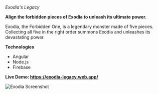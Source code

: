 *Exodia's Legacy*

**Align the forbidden pieces of Exodia to unleash its ultimate power.**

Exodia, the Forbidden One, is a legendary monster made of five pieces. Collecting all five in the right order summons Exodia and unleashes its devastating power.

**Technologies**

- Angular
- Node.js
- Firebase

**Live Demo: https://exodia-legacy.web.app/**

![Exodia Screenshot](assets/app-screenshot.png)

